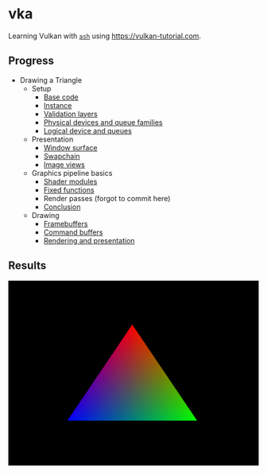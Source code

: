 # vka

Learning Vulkan with [`ash`](https://github.com/MaikKlein/ash) using https://vulkan-tutorial.com.

Progress
---
- Drawing a Triangle
  - Setup
    - [Base code](https://github.com/al-jshen/vka/blob/4560023e3144840d33c5cfc0a177a11095535e03/src/main.rs)
    - [Instance](https://github.com/al-jshen/vka/blob/95931de5a2702d7e96ec1d4a758a6be7dc308484/src/main.rs)
    - [Validation layers](https://github.com/al-jshen/vka/blob/8eb4158a26213f129310723bf64286be2f896940/src/main.rs)
    - [Physical devices and queue families](https://github.com/al-jshen/vka/blob/dbc09b4db3c7cdc78bc065c910331eb043f7fe1c/src/main.rs)
    - [Logical device and queues](https://github.com/al-jshen/vka/blob/4f9a523d47d40282d43d3ea528f82756a29a04aa/src/main.rs)
  - Presentation
    - [Window surface](https://github.com/al-jshen/vka/blob/d1c394defc53eb6c581786602daa80879cdc918e/src/main.rs)
    - [Swapchain](https://github.com/al-jshen/vka/blob/a585abefde93c5ea4d60fe4bbfe9e2a23e713e7e/src/main.rs)
    - [Image views](https://github.com/al-jshen/vka/blob/179b44ad4543784f62d9623d98867269046c85aa/src/main.rs)
  - Graphics pipeline basics
    - [Shader modules](https://github.com/al-jshen/vka/tree/98c4d04a86cc10be4826c6a98521c702e1f96a55)
    - [Fixed functions](https://github.com/al-jshen/vka/tree/7c0a5b2fb19be396c131897bdc0933c685871bd9)
    - Render passes (forgot to commit here)
    - [Conclusion](https://github.com/al-jshen/vka/tree/517ebad95a2d1c9faa23f9d012383c7a55a0baab)
  - Drawing
    - [Framebuffers](https://github.com/al-jshen/vka/tree/3ba5120178d1c012df46ab94c54f29a64e8ad4e7)
    - [Command buffers](https://github.com/al-jshen/vka/tree/14aaba1e8d61db81df7fc945de87106d79e8be60)
    - [Rendering and presentation](https://github.com/al-jshen/vka/tree/3915c015aae7c5c2d2bea85b49d2a0dce9b54c05)
  
Results
---
![Triangle](triangle.png)
